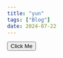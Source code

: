 ```yaml
---
title: "yun"
tags: ["Blog"]
date: 2024-07-22　　
---
```

<p><button onclick=alert(1)>Click Me</button></p>
